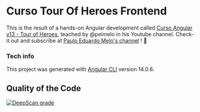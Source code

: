 # Curso Tour Of Heroes Frontend

This is the result of a hands-on Angular development called [Curso Angular v13 - Tour of Heroes](https://www.youtube.com/watch?v=qfUcxetl74M&list=PLqsayW8DhUmvtNlkDqYj99X73ts9FLK7j&index=1&ab_channel=PauloEduardoMelo), teached by @peimelo in his Youtube channel.
Check-it out  and subscribe at [Paulo Eduardo Melo's channel](https://www.youtube.com/c/PauloEduardoMelo) ! 🚀

### Tech info
This project was generated with [Angular CLI](https://github.com/angular/angular-cli) version 14.0.6.

## Quality of the Code

[![DeepScan grade](https://deepscan.io/api/teams/18325/projects/21651/branches/627924/badge/grade.svg)](https://deepscan.io/dashboard#view=project&tid=18325&pid=21651&bid=627924)
